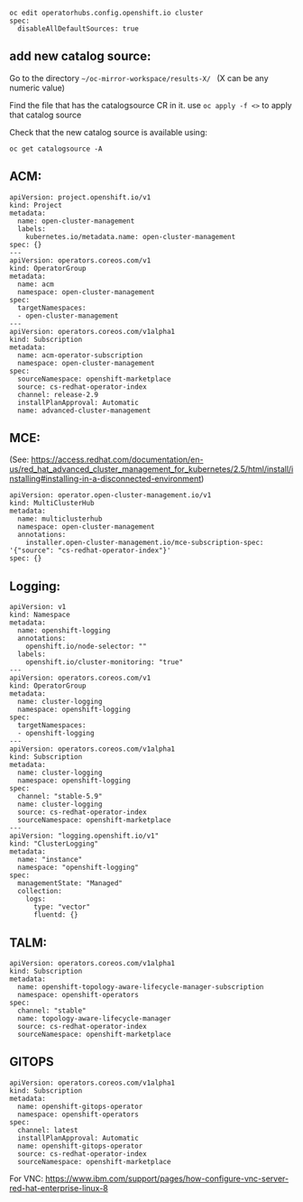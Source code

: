```
oc edit operatorhubs.config.openshift.io cluster
spec:
  disableAllDefaultSources: true
```

## add new catalog source: 

Go to the directory `~/oc-mirror-workspace/results-X/ `
(X can be any numeric value)

Find the file that has the catalogsource CR in it.  use `oc apply -f <>` to apply that catalog source

Check that the new catalog source is available using: 

`oc get catalogsource -A`


## ACM:

```
apiVersion: project.openshift.io/v1
kind: Project
metadata:
  name: open-cluster-management
  labels:
    kubernetes.io/metadata.name: open-cluster-management
spec: {}
---
apiVersion: operators.coreos.com/v1
kind: OperatorGroup
metadata:
  name: acm
  namespace: open-cluster-management
spec:
  targetNamespaces:
  - open-cluster-management
---
apiVersion: operators.coreos.com/v1alpha1
kind: Subscription
metadata:
  name: acm-operator-subscription
  namespace: open-cluster-management
spec:
  sourceNamespace: openshift-marketplace
  source: cs-redhat-operator-index
  channel: release-2.9
  installPlanApproval: Automatic
  name: advanced-cluster-management
```

## MCE:

(See: https://access.redhat.com/documentation/en-us/red_hat_advanced_cluster_management_for_kubernetes/2.5/html/install/installing#installing-in-a-disconnected-environment)
```
apiVersion: operator.open-cluster-management.io/v1
kind: MultiClusterHub
metadata:
  name: multiclusterhub
  namespace: open-cluster-management
  annotations:
    installer.open-cluster-management.io/mce-subscription-spec: '{"source": "cs-redhat-operator-index"}'
spec: {}
```


## Logging: 

```
apiVersion: v1
kind: Namespace
metadata:
  name: openshift-logging
  annotations:
    openshift.io/node-selector: ""
  labels:
    openshift.io/cluster-monitoring: "true"
---
apiVersion: operators.coreos.com/v1
kind: OperatorGroup
metadata:
  name: cluster-logging
  namespace: openshift-logging
spec:
  targetNamespaces:
  - openshift-logging
---
apiVersion: operators.coreos.com/v1alpha1
kind: Subscription
metadata:
  name: cluster-logging
  namespace: openshift-logging
spec:
  channel: "stable-5.9"
  name: cluster-logging
  source: cs-redhat-operator-index
  sourceNamespace: openshift-marketplace
---
apiVersion: "logging.openshift.io/v1"
kind: "ClusterLogging"
metadata:
  name: "instance"
  namespace: "openshift-logging"   
spec:
  managementState: "Managed"
  collection:
    logs:
      type: "vector"
      fluentd: {}
```

## TALM: 

```
apiVersion: operators.coreos.com/v1alpha1
kind: Subscription
metadata:
  name: openshift-topology-aware-lifecycle-manager-subscription
  namespace: openshift-operators
spec:
  channel: "stable"
  name: topology-aware-lifecycle-manager
  source: cs-redhat-operator-index
  sourceNamespace: openshift-marketplace
```

## GITOPS
```
apiVersion: operators.coreos.com/v1alpha1
kind: Subscription
metadata:
  name: openshift-gitops-operator
  namespace: openshift-operators
spec:
  channel: latest 
  installPlanApproval: Automatic
  name: openshift-gitops-operator 
  source: cs-redhat-operator-index 
  sourceNamespace: openshift-marketplace 
```


For VNC: https://www.ibm.com/support/pages/how-configure-vnc-server-red-hat-enterprise-linux-8

